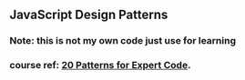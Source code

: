 ## JavaScript Design Patterns

### Note: this is not my own code just use for learning

### course ref: [20 Patterns for Expert Code](https://www.udemy.com/javascript-design-patterns-20-patterns-for-expert-code).
